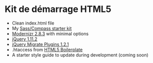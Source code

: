 Kit de démarrage HTML5
======================

- Clean index.html file
- My [Sass/Compass starter kit](https://github.com/dsoriano/compass-start)
- [Modernizr 2.8.3](http://www.modernizr.com) with minimal options
- [jQuery 1.11.2](http://jquery.com)
- [jQuery Migrate Plugins 1.2.1](http://jquery.com)
- .htaccess from [HTML5 Boilerplate](https://html5boilerplate.com/)
- A starter style guide to update during development (coming soon)